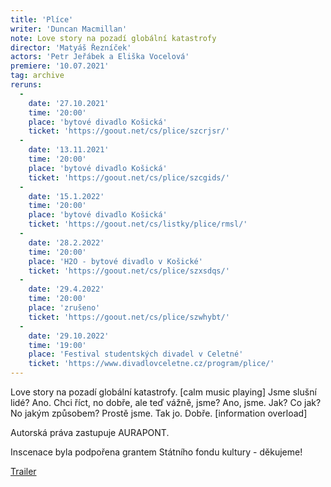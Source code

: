 ```yaml
---
title: 'Plíce'
writer: 'Duncan Macmillan'
note: Love story na pozadí globální katastrofy
director: 'Matyáš Řezníček'
actors: 'Petr Jeřábek a Eliška Vocelová'
premiere: '10.07.2021'
tag: archive
reruns:
  -
    date: '27.10.2021'
    time: '20:00'
    place: 'bytové divadlo Košická'
    ticket: 'https://goout.net/cs/plice/szcrjsr/'
  -
    date: '13.11.2021'
    time: '20:00'
    place: 'bytové divadlo Košická'
    ticket: 'https://goout.net/cs/plice/szcgids/'
  -  
    date: '15.1.2022'
    time: '20:00'
    place: 'bytové divadlo Košická'
    ticket: 'https://goout.net/cs/listky/plice/rmsl/'
  -
    date: '28.2.2022'
    time: '20:00'
    place: 'H2O - bytové divadlo v Košické'
    ticket: 'https://goout.net/cs/plice/szxsdqs/'
  -  
    date: '29.4.2022'
    time: '20:00'
    place: 'zrušeno'
    ticket: 'https://goout.net/cs/plice/szwhybt/'
  -  
    date: '29.10.2022'
    time: '19:00'
    place: 'Festival studentských divadel v Celetné'
    ticket: 'https://www.divadlovceletne.cz/program/plice/'
---
```

Love story na pozadí globální katastrofy. [calm music playing] Jsme slušní lidé? Ano. Chci říct, no dobře, ale teď vážně, jsme? Ano, jsme. Jak? Co jak? No jakým způsobem? Prostě jsme. Tak jo. Dobře. [information overload]

Autorská práva zastupuje AURAPONT.

Inscenace byla podpořena grantem Státního fondu kultury - děkujeme!

[Trailer](https://www.youtube.com/watch?v=BIq7L9289kk)
